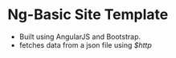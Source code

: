 # Ng-Basic Site Template

* Built using AngularJS and Bootstrap.
* fetches data from a json file using _$http_